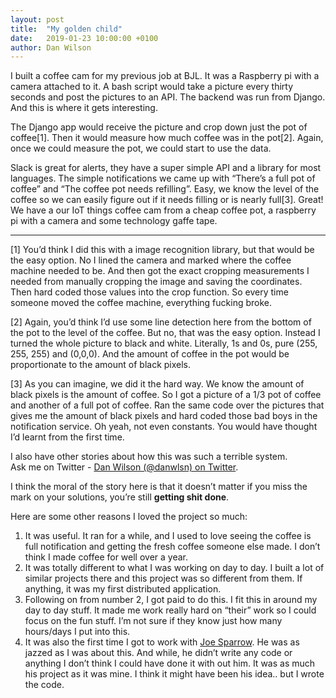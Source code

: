 ```yaml
---
layout: post
title:  "My golden child"
date:   2019-01-23 10:00:00 +0100
author: Dan Wilson
---
```


I built a coffee cam for my previous job at BJL. It was a Raspberry pi with a camera attached to it. A bash script would take a picture every thirty seconds and post the pictures to an API. The backend was run from Django. And this is where it gets interesting.

The Django app would receive the picture and crop down just the pot of coffee[1]. Then it would measure how much coffee was in the pot[2]. Again, once we could measure the pot, we could start to use the data.

Slack is great for alerts, they have a super simple API and a library for most languages. The simple notifications we came up with “There’s a full pot of coffee” and “The coffee pot needs refilling”. Easy, we know the level of the coffee so we can easily figure out if it needs filling or is nearly full[3]. Great! We have a our IoT things coffee cam from a cheap coffee pot, a raspberry pi with a camera and some technology gaffe tape.



****



[1] You’d think I did this with a image recognition library, but that would be the easy option. No I lined the camera and marked where the coffee machine needed to be. And then got the exact cropping measurements I needed from manually cropping the image and saving the coordinates. Then hard coded those values into the crop function. So every time someone moved the coffee machine, everything fucking broke. 

[2] Again, you’d think I’d use some line detection here from the bottom of the pot to the level of the coffee. But no, that was the easy option. Instead I turned the whole picture to black and white. Literally, 1s and 0s, pure (255, 255, 255) and (0,0,0). And the amount of coffee in the pot would be proportionate to the amount of black pixels. 

[3] As you can imagine, we did it the hard way. We know the amount of black pixels is the amount of coffee. So I got a picture of a 1/3 pot of coffee and another of a full pot of coffee. Ran the same code over the pictures that gives me the amount of black pixels and hard coded those bad boys in the notification service. Oh yeah, not even constants. You would have thought I’d learnt from the first time.

I also have other stories about how this was such a terrible system. <br >Ask me on Twitter - [Dan Wilson (@danwlsn) on Twitter](https://twitter.com/danwlsn/).

I think the moral of the story here is that it doesn’t matter if you miss the mark on your solutions, you’re still **getting shit done**.

Here are some other reasons I loved the project so much:

1. It was useful. It ran for a while, and I used to love seeing the coffee is full notification and getting the fresh coffee someone else made. I don’t think I made coffee for well over a year. 
2. It was totally different to what I was working on day to day. I built a lot of similar projects there and this project was so different from them. If anything, it was my first distributed application.
3. Following on from number 2, I got paid to do this. I fit this in around my day to day stuff. It made me work really hard on “their” work so I could focus on the fun stuff. I’m not sure if they know just how many hours/days I put into this.
4. It was also the first time I got to work with [Joe Sparrow](https://twitter.com/ANewBandADay). He was as jazzed as I was about this. And while, he didn’t write any code or anything I don’t think I could have done it with out him. It was as much his project as it was mine. I think it might have been his idea.. but I wrote the code.
